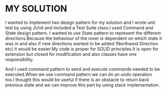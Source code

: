 # MY SOLUTION
I wanted to implement two design pattern for my solution and I wrote unit test by using JUnit and  included a Test Suite class.I used Command and State design pattern.
I wanted to use State pattern to represent the different directions.Because the behaviour of the rover is dependent on which state
it was in and also if new directions wanted to be added (Northwest Direction etc) it would be easier.My code is proper for SOLID principles.It is open for extension but closed for modification and also classes have one responsibility.

And I used command pattern to send and execute commands needed to be executed.When we use command pattern we can do an undo operation too.I thought this would be useful if there is an obstacle to return back previous state and we can improve this part by using stack implemantation.
